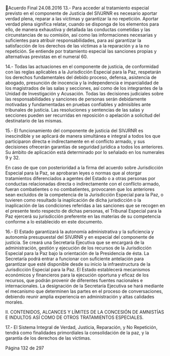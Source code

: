 Acuerdo Final 
24.08.2016 
13.- Para acceder al tratamiento especial previsto en el componente de Justicia del SIVJRNR es necesario 
aportar verdad plena, reparar a las víctimas y garantizar la no repetición. Aportar verdad plena significa 
relatar, cuando se disponga de los elementos para ello, de manera exhaustiva y detallada las conductas 
cometidas y las circunstancias de su comisión, así como las informaciones necesarias y suficientes para 
atribuir responsabilidades, para así garantizar la satisfacción de los derechos de las víctimas a la reparación 
y a la no repetición. Se entiende por tratamiento especial las sanciones propias y alternativas previstas en 
el numeral 60. 
 
14.-  Todas  las  actuaciones  en  el  componente  de  justicia,  de  conformidad  con  las  reglas  aplicables  a  la 
Jurisdicción  Especial  para  la  Paz,  respetarán  los  derechos  fundamentales  del  debido  proceso,  defensa, 
asistencia de abogado, presunción de inocencia y la independencia e imparcialidad de los magistrados de 
las salas y secciones, así como de los integrantes de la Unidad de Investigación y Acusación. Todas las 
decisiones judiciales sobre las responsabilidades y sanciones de personas serán debidamente motivadas 
y  fundamentadas  en  pruebas  confiables  y  admisibles  ante  tribunales  de  justicia.  Las  resoluciones  y 
sentencias  de  las  salas  y  secciones  pueden  ser  recurridas  en  reposición  o  apelación  a  solicitud  del 
destinatario de las mismas.   
 
15.-  El funcionamiento del componente de justicia del SIVJRNR es inescindible y se aplicará de manera 
simultánea e integral a todos los que participaron directa e indirectamente en el conflicto armado, y sus 
decisiones ofrecerán garantías de seguridad jurídica a todos los anteriores.  Su ámbito de aplicación está 
determinado por lo señalado en los numerales 9 y 32. 
 
En  caso  de  que  con  posterioridad  a  la  firma  del  acuerdo  sobre  Jurisdicción  Especial  para  la  Paz,  se 
aprobaran  leyes  o  normas  que  al  otorgar  tratamientos  diferenciados  a  agentes  del  Estado  o  a  otras 
personas  por  conductas  relacionadas  directa  o  indirectamente  con  el  conflicto  armado,  fueran 
combatientes o no combatientes, provocaren que los anteriores sean excluidos de la competencia de la 
Jurisdicción  Especial  para  la  Paz,  o  tuvieren  como  resultado  la  inaplicación  de  dicha  jurisdicción  o  la 
inaplicación de las condiciones referidas a las sanciones que se recogen en el presente texto respecto de 
dichas personas, el Tribunal Especial para la Paz ejercerá su jurisdicción preferente en las materias de su 
competencia conforme a lo establecido en este documento.  
 
16.-  El  Estado  garantizará  la  autonomía  administrativa  y  la  suficiencia  y  autonomía  presupuestal  del 
SIVJRNR y en especial del componente de justicia. Se creará una Secretaría Ejecutiva que se encargará de 
la  administración,  gestión  y  ejecución  de  los  recursos  de  la  Jurisdicción  Especial  para  la  Paz  bajo  la 
orientación de la Presidencia de ésta. La Secretaría podrá entrar a funcionar con suficiente antelación para 
garantizar que esté disponible desde su inicio la infraestructura de la Jurisdicción Especial para la Paz. El 
Estado  establecerá  mecanismos  económicos  y  financieros  para  la  ejecución  oportuna  y  eficaz  de  los 
recursos, que podrán provenir de diferentes fuentes nacionales e internacionales.  La designación de la 
Secretaría  Ejecutiva  se  hará  mediante  el  mecanismo  que  determinen  las  partes  en  el  proceso  de 
conversaciones, debiendo reunir amplia experiencia en administración y altas calidades morales. 
 
II. CONTENIDOS, ALCANCES Y LÍMITES DE LA CONCESIÓN DE AMNISTÍAS E INDULTOS ASÍ COMO 
DE OTROS TRATAMIENTOS ESPECIALES. 
 
17.-  El  Sistema  Integral  de  Verdad,  Justicia,  Reparación,  y  No  Repetición,  tendrá  como  finalidades 
primordiales la consolidación de la paz, y la garantía de los derechos de las víctimas. 
 
Página 132 de 297 
 

